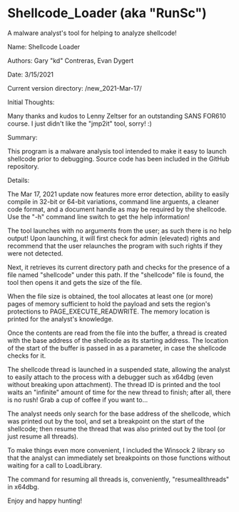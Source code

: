 # Shellcode_Loader (aka "RunSc")
A malware analyst's tool for helping to analyze shellcode!

Name: 		Shellcode Loader

Authors: 	Gary "kd" Contreras, Evan Dygert

Date: 		3/15/2021

Current version directory: /new_2021-Mar-17/

Initial Thoughts:

Many thanks and kudos to Lenny Zeltser for an outstanding SANS FOR610 course. I just didn't like the "jmp2it" tool, sorry! :)

Summary:

This program is a malware analysis tool intended to make it easy to launch shellcode prior to debugging. Source code 
has been included in the GitHub repository.

Details:

The Mar 17, 2021 update now features more error detection, ability to easily compile in 32-bit or 64-bit variations, command 
line arguents, a cleaner code format, and a document handle as may be required by the shellcode. Use the "-h" command line 
switch to get the help information!

The tool launches with no arguments from the user; as such there is no help output! Upon launching, it will first check for 
admin (elevated) rights and recommend that the user relaunches the program with such rights if they were not detected.

Next, it retrieves its current directory path and checks for the presence of a file named "shellcode" under this path. If 
the "shellcode" file is found, the tool then opens it and gets the size of the file.

When the file size is obtained, the tool allocates at least one (or more) pages of memory sufficient to hold the payload 
and sets the region's protections to PAGE_EXECUTE_READWRITE. The memory location is printed for the analyst's knowledge.

Once the contents are read from the file into the buffer, a thread is created with the base address of the shellcode as its 
starting address. The location of the start of the buffer is passed in as a parameter, in case the shellcode checks for it.

The shellcode thread is launched in a suspended state, allowing the analyst to easily attach to the process with a 
debugger such as x64dbg (even without breaking upon attachment). The thread ID is printed and the tool waits an "infinite" 
amount of time for the new thread to finish; after all, there is no rush! Grab a cup of coffee if you want to...

The analyst needs only search for the base address of the shellcode, which was printed out by the tool, and set a breakpoint 
on the start of the shellcode; then resume the thread that was also printed out by the tool (or just resume all threads).

To make things even more convenient, I included the Winsock 2 library so that the analyst can immediately set breakpoints on 
those functions without waiting for a call to LoadLibrary.

The command for resuming all threads is, conveniently, "resumeallthreads" in x64dbg.

Enjoy and happy hunting!
